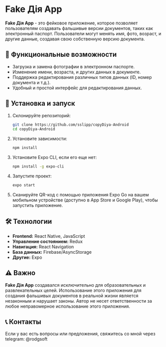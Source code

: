 # Fake Дія App

**Fake Дія App** - это фейковое приложение, которое позволяет пользователям создавать фальшивые версии документов, таких как электронный паспорт. Пользователи могут менять имя, фото, возраст, и другие данные, создавая свою собственную версию документа.

## 📱 Функциональные возможности

- Загрузка и замена фотографии в электронном паспорте.
- Изменение имени, возраста, и других данных в документе.
- Поддержка редактирования различных типов данных (ID, номер документа и т.д.).
- Удобный и простой интерфейс для редактирования данных.

## 🚀 Установка и запуск

1. Склонируйте репозиторий:

    ```bash
    git clone https://github.com/sslipp/copyDiya-Android
    cd copyDiya-Android
    ```

2. Установите зависимости:

    ```bash
    npm install
    ```

3. Установите Expo CLI, если его еще нет:

    ```bash
    npm install -g expo-cli
    ```

4. Запустите проект:

    ```bash
    expo start
    ```

5. Сканируйте QR-код с помощью приложения Expo Go на вашем мобильном устройстве (доступно в App Store и Google Play), чтобы запустить приложение.

## 🛠 Технологии

- **Frontend:** React Native, JavaScript
- **Управление состоянием:** Redux
- **Навигация:** React Navigation
- **База данных:** Firebase/AsyncStorage
- **Другие:** Expo

## ⚠️ Важно

**Fake Дія App** создавался исключительно для образовательных и развлекательных целей. Использование этого приложения для создания фальшивых документов в реальной жизни является незаконным и нарушает законы. Автор не несет ответственности за любое неправомерное использование этого приложения.

## 📞 Контакты

Если у вас есть вопросы или предложения, свяжитесь со мной через telegram: @rodgsoft
